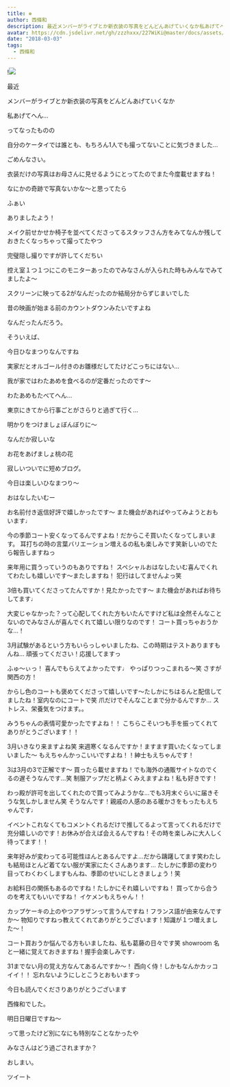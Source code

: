 ```yaml
---
title: ❁︎
author: 西條和
description: 最近メンバーがライブとか新衣装の写真をどんどんあげていくなか私あげてへん…ってなったものの自分のケータイでは誰とも、もちろん1人でも...
avatar: https://cdn.jsdelivr.net/gh/zzzhxxx/227WiKi@master/docs/assets/photo/avatar/nagomi.jpg
date: "2018-03-03"
tags:
  - 西條和
---
```


!![](https://cdn.jsdelivr.net/gh/zzzhxxx/227WiKi-image@master/blog-image/nagomi-2018-03-03_1.jpg)






最近






メンバーがライブとか新衣装の写真をどんどんあげていくなか





私あげてへん…







ってなったものの







自分のケータイでは誰とも、もちろん1人でも撮ってないことに気づきました…






ごめんなさい。






衣装だけの写真はお母さんに見せるようにとってたのでまた今度載せますね！









なにかの奇跡で写真ないかな〜と思ってたら




ふぁい







ありましたよう！








メイク前せかせか椅子を並べてくださってるスタッフさん方をみてなんか残しておきたくなっちゃって撮ってたやつ









完璧隠し撮りですが許してくだちい







控え室１つ１つにこのモニターあったのでみなさんが入られた時もみんなでみてましたよ〜







スクリーンに映ってる2がなんだったのか結局分からずじまいでした








昔の映画が始まる前のカウントダウンみたいですよね







なんだったんだろう。







そういえば、




今日ひなまつりなんですね







実家だとオルゴール付きのお雛様だしてたけどこっちにはない…






我が家ではわたあめを食べるのが定番だったのです〜





わたあめもたべてへん…







東京にきてから行事ごとがさらりと過ぎて行く…






明かりをつけましょぼんぼりに〜






なんだか寂しいな




お花をあげましょ桃の花







寂しいついでに短めブログ。






今日は楽しいひなまつり〜






おはなしたいむー





お名前付き返信好評で嬉しかったです〜
また機会があればやってみようとおもいます♩




今の季節コート安くなってるんですよね！だからこそ買いたくなってしまいます。
耳打ちの時の言葉バリエーション増えるの私も楽しみです笑新しいのでたら報告しますねっ




来年用に買うっていうのもありですね！
スペシャルおはなしたいむ喜んでくれてわたしも嬉しいです〜またしますね！
犯行はしてませんよっ笑




3倍も買いてくださってたんですか！見たかったです〜
また機会があればお待ちしてます♩




大変じゃなかった？って心配してくれた方もいたんですけど私は全然そんなことないのでみなさんが喜んでくれて嬉しい限りなのです！
コート買っちゃおうかな…！





3月試験があるという方もいらっしゃいましたね、この時期はテストありますもんね…
頑張ってください！応援してますっ




ふゅ〜ぃっ！
喜んでもらえてよかったです♩
やっぱりつっこまれる〜笑
さすが関西の方！





からし色のコートも褒めてくださって嬉しいです〜たしかにちはるんと配信してましたね！室内なのにコートで笑
爪だけでそんなことまで分かるんですか…
ストレス、栄養気をつけます。。




みうちゃんの表情可愛かったですよね！！
こちらこそいつも手を振ってくれてありがとうございます！！



3月いきなり来ますよね笑
来週寒くなるんですか！ますます買いたくなってしまいました〜
もえちゃんかっこいいですよね！！紳士もえちゃんです！




3は3月の3で正解です〜
買ったら載せますね！でも海外の通販サイトなのでくるの遅そうなんです…笑
制服アップだと柄よくみえますよね！私も好きです！





わっ殿が許可を出してくれたので買ってみようかな…でも3月末ぐらいに届きそうな気しかしません笑
そうなんです！親戚の人感のある暖かさをもったもえちゃんです♩





イベントこれなくてもコメントくれるだけで推してるよって言ってくれるだけで充分嬉しいのです！お休みが合えば会えるんですね！その時を楽しみに大人しく待ってます！！





来年好みが変わってる可能性ほんとあるんですよ…だから躊躇してます笑わたしも結局ほとんど着てない服が実家にたくさんあります…
たしかに季節の変わり目ってわくわくしますもんね、季節のせいにしときましょう！笑





お給料日の関係もあるのですね！たしかにそれ嬉しいですね！
買ってから合うのを考えてもいいですね！
イケメンもえちゃん！！




カップケーキの上のやつアラザンって言うんですね！フランス語が由来なんですか〜
物知りですねっ教えてくれてありがとうございます！知識が１つ増えました〜！





コート買おうか悩んでる方もいましたね、私も葛藤の日々です笑
showroom 名と一緒に覚えておきますね！握手会楽しみです♩



31までない月の覚え方なんてあるんですか〜！
西向く侍！しかもなんかカッコイイ！！
忘れないようにしとこうとおもいますっ





今日も読んでくださりありがとうございます




西條和でした。




明日日曜日ですね〜






って思ったけど別になにも特別なことなかったや





みなさんはどう過ごされますか？









おしまい。


ツイート




